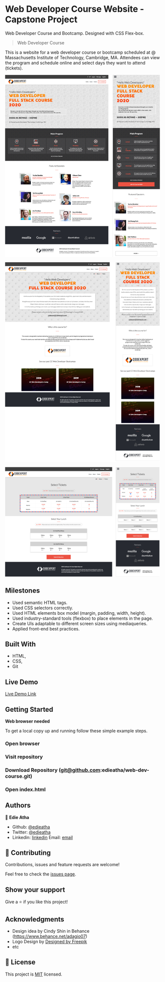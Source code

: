 # Web Developer Course Website - Capstone Project
Web Developer Course and Bootcamp. Designed with CSS Flex-box.

> Web Developer Course

This is a website for a web developer course or bootcamp scheduled at @ Massachusetts Institute of Technology, Cambridge, MA. Attendees can view the program and schedule online and select days they want to attend (tickets).

![screenshot](./screenshot1.png)

![screenshot](./screenshot2.png)

![screenshot](./screenshot3.png)



## Milestones 

- Used semantic HTML tags.
- Used CSS selectors correctly.
- Used HTML elements box model (margin, padding, width, height).
- Used industry-standard tools (flexbox) to place elements in the page.
- Create UIs adaptable to different screen sizes using mediaqueries.
- Applied front-end best practices.

## Built With

- HTML,
- CSS,
- Git


## Live Demo

[Live Demo Link](https://zealous-jennings-77868e.netlify.app/)

## Getting Started

**Web browser needed**

To get a local copy up and running follow these simple example steps.

### Open browser

### Visit repository

### Download Repository (git@github.com:edieatha/web-dev-course.git)

### Open index.html

## Authors

👤 **Edie Atha**

- Github: [@edieatha](https://github.com/edieatha)
- Twitter: [@edieatha](https://twitter.com/edieatha)
- Linkedin: [linkedin](https://www.linkedin.com/in/edieatha/)
 Email: [email](edieatha@gmail.com)

## 🤝 Contributing

Contributions, issues and feature requests are welcome!

Feel free to check the [issues page](https://github.com/edieatha/web-dev-course/issues).

## Show your support

Give a ⭐️ if you like this project!

## Acknowledgments

- Design idea by Cindy Shin in Behance (https://www.behance.net/adagio07)
- Logo Design by <a href="http://www.freepik.com">Designed by Freepik</a>
- etc

## 📝 License

This project is [MIT](lic.url) licensed.

